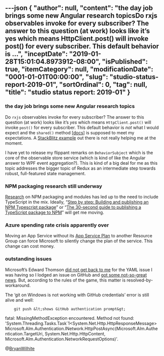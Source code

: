 ---json
{
  "author": null,
  "content": "the day job brings some new Angular research topicsDo rxjs observables invoke for every subscriber? The answer to this question (at work) looks like it’s yes which means HttpClient.post() will invoke post() for every subscriber. This default behavior is ...",
  "inceptDate": "2019-01-28T15:01:04.8973912-08:00",
  "isPublished": true,
  "itemCategory": null,
  "modificationDate": "0001-01-01T00:00:00",
  "slug": "studio-status-report-2019-01",
  "sortOrdinal": 0,
  "tag": null,
  "title": "studio status report: 2019-01"
}
---

### the day job brings some new Angular research topics

Do `rxjs` observables invoke for every subscriber? The answer to this question (at work) looks like it’s *yes* which means `HttpClient.post()` will invoke `post()` for every subscriber. This default behavior is *not* what I would expect and the `shared()` method [[docs](https://github.com/ReactiveX/rxjs/blob/01a09789a0a9484c368b7bd6ed37f94d25490a00/doc/operators.md#multicasting-operators)] is supposed to meet my expectations. A [StackBlitz example](https://stackblitz.com/edit/rxjs-observable-share?file=app%2Fapp.component.ts) out there is not really helping me at the moment.

I have yet to release my flippant remarks on `BehaviorSubject` which is the core of the observable store service (which is kind of like the Angular answer to WPF event aggregation?). This is kind of a big deal for me as this topic addresses the bigger topic of Redux as an intermediate step towards robust, full-featured state management.

### NPM packaging research still underway

[Research](https://github.com/BryanWilhite/nodejs/tree/master/npm-package) on NPM packaging and modules has led up to the need to include TypeScript in the mix. Ideally, “[Step by step: Building and publishing an NPM Typescript package](https://itnext.io/step-by-step-building-and-publishing-an-npm-typescript-package-44fe7164964c)” or “[The 30-second guide to publishing a TypeScript package to NPM](https://medium.com/cameron-nokes/the-30-second-guide-to-publishing-a-typescript-package-to-npm-89d93ff7bccd)” will get me moving.

### Azure spending rate crisis apparently over

Moving an App Service without its [App Service Plan](https://docs.microsoft.com/en-us/azure/app-service/overview-hosting-plans) to another Resource Group can force Microsoft to silently change the plan of the service. This change can cost money.

### outstanding issues

Microsoft’s Edward Thomson [did not get back to me](https://twitter.com/ethomson/status/1063003088569753600) for the YAML issue I was having so I lodged an issue on GitHub and [got some not-so-great news](https://github.com/Microsoft/azure-pipelines-tasks/issues/9235#issuecomment-451982478). But, according to the rules of the game, this matter is resolved-by-workaround.

The ‘git on Windows is not working with GitHub credentials’ error is still alive and well:

        git push &lt;shows GitHub authentication prompt&gt;
fatal: MissingMethodException encountered.
    Method not found: 'System.Threading.Tasks.Task`1&lt;System.Net.Http.HttpResponseMessage&gt; Microsoft.Alm.Authentication.INetwork.HttpPostAsync(Microsoft.Alm.Authentication.TargetUri, System.Net.Http.HttpContent, Microsoft.Alm.Authentication.NetworkRequestOptions)'.

@[BryanWilhite](https://twitter.com/bryanwilhite)
